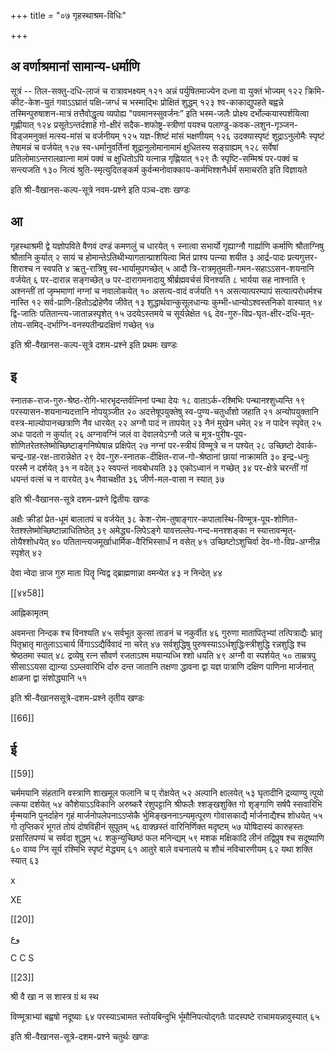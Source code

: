+++
title = "०७ गृहस्थाश्रम-विधिः"

+++
## अ वर्णाश्रमानां सामान्य-धर्माणि

सूत्रं -- तिल-सक्तु-दधि-लाजं च रात्रावभक्ष्यम्  १२१
अन्नं पर्युषितमाज्येन दध्ना वा युक्तं भोज्यम्  १२२
क्रिमि-कीट-केश-युतं गवाऽऽघ्रातं पक्षि-जग्धं च भस्माद्भिः प्रोक्षितं शुद्धम् १२३
श्व-काकाद्युपहते बह्वन्ने तस्मिन्पुरुषाशन-मात्रं तत्तैवोद्धृत्य व्यपोह्य "पवमानस्सुवर्जनः” इति भस्म-जलैः प्रोक्ष्य दर्भोल्कयास्पर्शयित्वा गृह्णीयात् १२४
प्रसूतेऽन्तर्दशाहे गो-क्षीरं सदैक-शफोष्ट्र-स्त्रीणां पयश्च पलाण्डु-कवक-लशुन-गृञ्जन-विड्जमनुक्तं मत्स्य-मांसं च वर्जनीयम् १२५
यज्ञ-शिष्टं मांसं भक्षणीयम् १२६
उदक्यास्पृष्टं शूद्राऽनुलोमैः स्पृष्टं तेषामन्नं च वर्जयेत् १२७
स्व-धर्मानुवर्तिनां शूद्रानुलोमानामामं क्षुधितस्य सङ्ग्राह्यम् १२८ 
सर्वेषां प्रतिलोमाऽन्तरालव्रात्ना मामं पक्वं च क्षुधितोऽपि यत्नान्न गृह्णियात् १२९
तैः स्पृष्टि-सम्मिश्रं पर-पक्वं च सन्त्यजति १३०
नित्यं श्रुति-स्मृत्युदितङ्कर्म कुर्वन्मनोवाक्काय-कर्मभिश्शनैर्धर्मं समाचरति इति विज्ञायते 

इति श्री-वैखानस-कल्प-सूत्रे नवम-प्रश्ने इति पञ्च-दशः खण्डः 

## आ

गृहस्थाश्रमी द्वे यज्ञोपविते वैणवं दण्डं कमणलुं च धारयेत् १
स्नात्वा सभार्यो गृह्याग्नौ गार्ह्याणि कर्माणि श्रौताग्निषु श्रौतानि कुर्यात् २
सायं च होमान्तेऽतिथीभ्यागतान्प्राशयित्वा मितं प्राश्य पत्न्या शयीत ३
आर्द्र-पादः प्रत्यगुत्तर-शिराश्च न स्वपति ४
ऋतु-रात्रिषु स्व-भार्यामुपगच्छेत् ५
आदौ त्रि-रात्रमृतुमती-गमन-सहाऽऽसन-शयनानि वर्जयेत् ६ 
पर-दारान्न सङ्गच्छेत् ७
पर-दारागमनादायु श्रीर्ब्रह्मवर्चसं विनश्यति ८
भार्यया सह नाश्नाति ९
अश्नन्तीं तां जृम्भमाणां नग्नां च नवालोकयेत् १०
असत्य-वादं वर्जयति ११
असत्यात्परम्पापं सत्यात्परोधर्मश्च नास्ति १२
सर्व-प्राणि-हितोऽद्रोहेणैव जीवेत् १३
शुद्धार्थवान्कुसूलधान्यः कुम्भी-धान्योऽश्वस्तनिको वास्यात् १४
द्वि-जातिः पतितान्त्य-जातान्नस्पृशेत् १५
उदयेऽस्तमये च सूर्यन्नेक्षेत १६
देव-गुरु-विप्र-घृत-क्षीर-दधि-मृत्-तोय-समिद्-दर्भाग्नि-वनस्पतीन्प्रदक्षिणं गच्छेत् १७

इति श्री-वैखानस-कल्प-सूत्रे दशम-प्रश्ने इति प्रथमः खण्डः 

## इ 

स्नातक-राज-गुरु-श्रेष्ठ-रोगि-भारभृदन्तर्वत्निनां पन्था देयः १८
वाताऽर्क-रश्मिभिः पन्थानश्शुध्यन्ति १९
परस्यासन-शयनान्यदत्तानि नोपयुञ्जीत २०
अदत्तेषूपयुक्तेषु स्व-पुण्य-चतुर्धांशो जहाति २१
अन्योपयुक्तानि वस्त्र-माल्योपानच्छत्राणि नैव धारयेत् २२ अग्नौ पादं न तापयेत् २३
नैनं मुखेन धमेत् २४
न पादेन स्पृवेत् २५
अधः पादतो न कुर्यात् २६
अग्नावग्निं जलं वा देवालयेऽग्नौ जले च मूत्र-पुरीष-पूय-शोणितरेतश्लेष्मोच्छिष्टाङ्गनिष्पेषान्न प्रक्षिपेत् २७
नग्नां पर-स्त्रीयं विण्मूत्रे च न पश्येत् २८
उच्छिष्टो देवार्क-चन्द्र-ग्रह-रक्ष-तारान्नेक्षेत २९
देव-गुरु-स्नातक-दीक्षित-राज-गो-श्रेष्ठानां छायां नाक्रामति ३०
इन्द्र-धनुः परस्मै न दर्शयेत् ३१
न वदेत् ३२
स्वपन्तं नावबोधयति ३३
एकोऽध्वानं न गच्छेत् ३४
पर-क्षेत्रे चरन्तीं गां धयन्तं वत्सं च न वारयेत् ३५
नैवाचक्षीत ३६
जीर्ण-मल-वासा न स्यात् ३७

इति श्री-वैखानस-सूत्रे दशम-प्रश्ने द्वितीयः खण्डः 

अक्षैः क्रीडां प्रेत-धूमं बालातपं च वर्जयेत् ३८
केश-रोम-तुषाङ्गार-कपालास्थि-विण्मूत्र-पूय-शोणित-रेतश्श्लेष्मोच्छिष्टान्नाधितिष्ठेत् ३९
अमेद्ध्य-लिपेऽङ्गे यावत्तल्लेप-गन्द-मनश्शङ्का न स्यात्तावन्मृत्-तोयैश्शोधयेत् ४०
पतितान्त्यजमूर्खाधार्मिक-वैरिभिस्सार्धं न वसेत् ४१
उच्छिष्टोऽशुचिर्वा देव-गो-विप्र-अग्नीन्न स्पृशेत् ४२

देवा न्वेदा न्राज गुरु माता पितॄ न्विद्व द्ब्राह्मणान्ना वमन्येत ४३ 
न निन्देत् ४४

[[४४58]]

आह्निकामृतम् 

अवमन्ता निन्दक श्च विनश्यति ४५
सर्वभूत कुत्सां ताडनं च नकुर्वीत ४६
गुरुणा मातापितृभ्यां तत्पित्राद्यैः भ्रातृ पितृभ्रातृ मातुलाऽऽचार्य र्विगाऽऽद्यैर्विवादं ना चरेत् ४७
सर्वशुद्धिषु पुरुषस्याऽऽर्धशुद्धिःस्त्रीशुद्धि रन्नशुद्धि श्च श्रेष्ठतमा स्यात् ४८
द्रव्येषु रत्न सौवर्ण रजताऽश्म मयान्यध्भि श्शो धयति ४९
अग्नौ वा स्पर्शयेत् ५०
ताम्रत्रपु सीसाऽऽयसा द्यान्या ऽऽम्लवारिभि र्दारु दन्त जातानि तक्षणा द्धावना द्वा यज्ञ पात्राणि दक्षिण पाणिना मार्जनात् क्षाळना द्वा संशोद्ध्यानि ५१

इति श्री-वैखानससूत्रे-दशम-प्रश्ने तृतीय खण्डः 

[[66]]

## ई 

[[59]]

चर्ममयानि संहतानि वस्त्राणि शाखमूल फलानि च प्
रोक्षयेत् ५२ 
अल्पानि क्षालयेत् ५३
घृतादीनि द्रव्याण्यु त्पूयो ल्कया दर्शयेत् ५४
कौशेयाऽऽविकानि अरुष्करै रंशुपट्टानि श्रीफलैः श्शङ्खशुक्ति गो शृङ्गाणि सर्षपै स्सवारिभि र्मृन्मयानि पुनर्दाहेन गृहं मार्जनोपलेपनाऽऽप्सेकै र्भुमिङ्खननाऽन्यमृत्पूरण गोवासकाद्यै र्मार्जनाद्यैश्च शोधयेत् ५५ 
गो तृप्तिकरं भूगतं तोयं दोषविहीनं सुपूतम् ५६
वाक्छस्तं वारिनिर्णिक्त मदृष्टम् ५७
योषिदास्यं कारुहस्तः प्रसारितपण्यं च सर्वदा शुद्धम् ५८
शकुन्युच्छिष्ठं फल मनिन्द्यम् ५९
मशक मक्षिकादि लीनं तद्विप्रुष श्च सदूष्याणि ६०
वाय्व ग्नि सूर्य रश्मिभि स्पृष्टं मेद्ध्यम् ६१
आतुरे बाले वचनालये च शौचं नविचारणीयम् ६२
यथा शक्ति स्यात् ६३

x 

XE 

[[20]]

وع 

C C S 

[[23]]

श्री वै खा न स शास्त्र ग्रं थ स्थ 

विण्मूत्राभ्यां बह्वषो नदूष्याः ६४
परस्याऽचामत स्तोयबिन्दुभि र्भूमौनिपत्योद्गतैः पादस्पष्टे राचामयन्नावुस्यात् ६५

इति श्री-वैखानस-सूत्रे-दशम-प्रश्ने चतुर्थः खण्डः 
